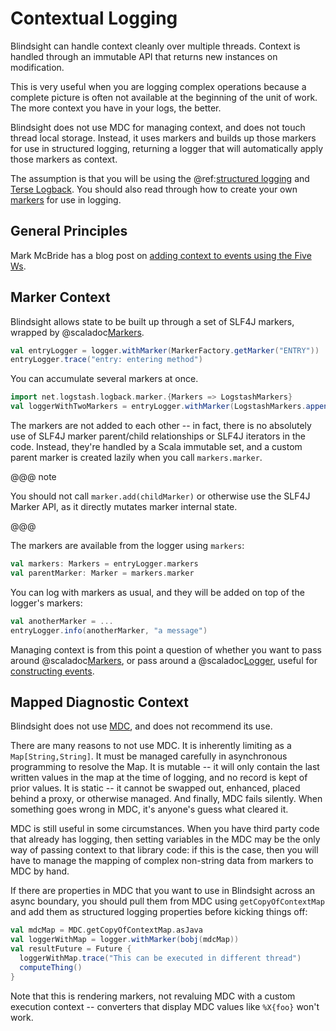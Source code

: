# Contextual Logging

Blindsight can handle context cleanly over multiple threads.  Context is handled through an immutable API that returns new instances on modification.

This is very useful when you are logging complex operations because a complete picture is often not available at the beginning of the unit of work.   The more context you have in your logs, the better.

Blindsight does not use MDC for managing context, and does not touch thread local storage.  Instead, it uses markers and builds up those markers for use in structured logging, returning a logger that will automatically apply those markers as context.

The assumption is that you will be using the @ref:[structured logging](dsl.md) and [Terse Logback](https://tersesystems.github.io/terse-logback/).  You should also read through how to create your own [markers](https://tersesystems.com/blog/2019/05/18/application-logging-in-java-part-4/) for use in logging.

## General Principles

Mark McBride has a blog post on [adding context to events using the Five Ws](https://www.honeycomb.io/blog/event-foo-moar-context-better-events/).

## Marker Context

Blindsight allows state to be built up through a set of SLF4J markers, wrapped by @scaladoc[Markers](com.tersesystems.blindsight.api.Markers).

```scala
val entryLogger = logger.withMarker(MarkerFactory.getMarker("ENTRY"))
entryLogger.trace("entry: entering method")
```

You can accumulate several markers at once.

```scala
import net.logstash.logback.marker.{Markers => LogstashMarkers}
val loggerWithTwoMarkers = entryLogger.withMarker(LogstashMarkers.append("user", "will"))
``` 

The markers are not added to each other -- in fact, there is no absolutely use of SLF4J marker parent/child relationships or SLF4J iterators in the code.  Instead, they're handled by a Scala immutable set, and a custom parent marker is created lazily when you call `markers.marker`.

@@@ note

You should not call `marker.add(childMarker)` or otherwise use the SLF4J Marker API, as it directly mutates marker internal state.

@@@

The markers are available from the logger using `markers`:

```scala
val markers: Markers = entryLogger.markers
val parentMarker: Marker = markers.marker
```

You can log with markers as usual, and they will be added on top of the logger's markers:

```scala
val anotherMarker = ... 
entryLogger.info(anotherMarker, "a message")
```

Managing context is from this point a question of whether you want to pass around @scaladoc[Markers](com.tersesystems.blindsight.Markers), or pass around a @scaladoc[Logger](com.tersesystems.blindsight.Logger), useful for [constructing events](https://tersesystems.com/blog/2020/03/10/a-taxonomy-of-logging/). 

## Mapped Diagnostic Context

Blindsight does not use [MDC](http://logback.qos.ch/manual/mdc.html), and does not recommend its use.

There are many reasons to not use MDC.  It is inherently limiting as a `Map[String,String]`.  It must be managed carefully in asynchronous programming to resolve the Map.  It is mutable -- it will only contain the last written values in the map at the time of logging, and no record is kept of prior values.  It is static -- it cannot be swapped out, enhanced, placed behind a proxy, or otherwise managed.  And finally, MDC fails silently.  When something goes wrong in MDC, it's anyone's guess what cleared it.

MDC is still useful in some circumstances.  When you have third party code that already has logging, then setting variables in the MDC may be the only way of passing context to that library code: if this is the case, then you will have to manage the mapping of complex non-string data from markers to MDC by hand.

If there are properties in MDC that you want to use in Blindsight across an async boundary, you should pull them from MDC using `getCopyOfContextMap` and add them as structured logging properties before kicking things off:

```scala
val mdcMap = MDC.getCopyOfContextMap.asJava
val loggerWithMap = logger.withMarker(bobj(mdcMap))
val resultFuture = Future {
  loggerWithMap.trace("This can be executed in different thread")
  computeThing()
}
```

Note that this is rendering markers, not revaluing MDC with a custom execution context -- converters that display MDC values like `%X{foo}` won't work.